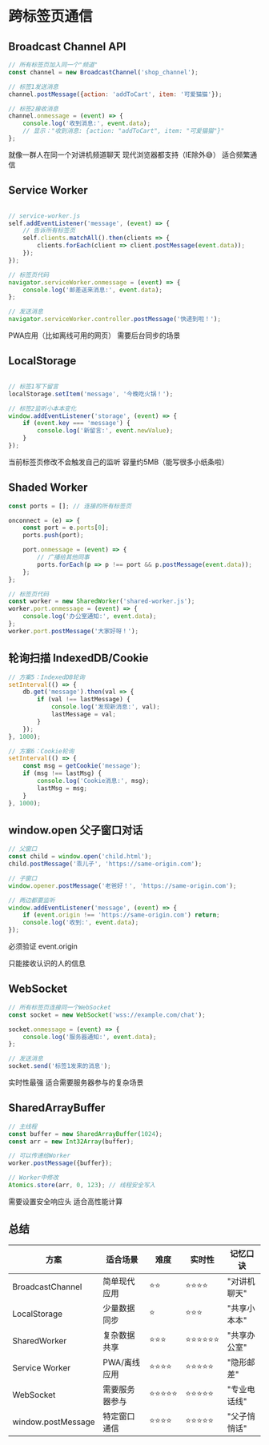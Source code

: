 # 跨标签页通信

## Broadcast Channel API

```js
// 所有标签页加入同一个"频道"
const channel = new BroadcastChannel('shop_channel');

// 标签1发送消息
channel.postMessage({action: 'addToCart', item: '可爱猫猫'});

// 标签2接收消息
channel.onmessage = (event) => {
    console.log('收到消息:', event.data);
    // 显示："收到消息: {action: "addToCart", item: "可爱猫猫"}"
};


```

就像一群人在同一个对讲机频道聊天
现代浏览器都支持（IE除外😅）
适合频繁通信

## Service Worker

```js

// service-worker.js
self.addEventListener('message', (event) => {
    // 告诉所有标签页
    self.clients.matchAll().then(clients => {
        clients.forEach(client => client.postMessage(event.data));
    });
});

// 标签页代码
navigator.serviceWorker.onmessage = (event) => {
    console.log('邮差送来消息:', event.data);
};

// 发送消息
navigator.serviceWorker.controller.postMessage('快递到啦！');

```

PWA应用（比如离线可用的网页）
需要后台同步的场景

## LocalStorage

```js

// 标签1写下留言
localStorage.setItem('message', '今晚吃火锅！');

// 标签2监听小本本变化
window.addEventListener('storage', (event) => {
    if (event.key === 'message') {
        console.log('新留言:', event.newValue);
    }
});

```

当前标签页修改不会触发自己的监听
容量约5MB（能写很多小纸条啦）

## Shaded Worker

```js
const ports = []; // 连接的所有标签页

onconnect = (e) => {
    const port = e.ports[0];
    ports.push(port);

    port.onmessage = (event) => {
        // 广播给其他同事
        ports.forEach(p => p !== port && p.postMessage(event.data));
    };
};

// 标签页代码
const worker = new SharedWorker('shared-worker.js');
worker.port.onmessage = (event) => {
    console.log('办公室通知:', event.data);
};
worker.port.postMessage('大家好呀！');

```

## 轮询扫描 IndexedDB/Cookie

```js
// 方案5：IndexedDB轮询
setInterval(() => {
    db.get('message').then(val => {
        if (val !== lastMessage) {
            console.log('发现新消息:', val);
            lastMessage = val;
        }
    });
}, 1000);

// 方案6：Cookie轮询
setInterval(() => {
    const msg = getCookie('message');
    if (msg !== lastMsg) {
        console.log('Cookie消息:', msg);
        lastMsg = msg;
    }
}, 1000);

```

## window.open 父子窗口对话

```js
// 父窗口
const child = window.open('child.html');
child.postMessage('乖儿子', 'https://same-origin.com');

// 子窗口
window.opener.postMessage('老爸好！', 'https://same-origin.com');

// 两边都要监听
window.addEventListener('message', (event) => {
    if (event.origin !== 'https://same-origin.com') return;
    console.log('收到:', event.data);
});

```

必须验证 event.origin

只能接收认识的人的信息

## WebSocket

```js
// 所有标签页连接同一个WebSocket
const socket = new WebSocket('wss://example.com/chat');

socket.onmessage = (event) => {
    console.log('服务器通知:', event.data);
};

// 发送消息
socket.send('标签1发来的消息');

```

实时性最强
适合需要服务器参与的复杂场景

## SharedArrayBuffer

```js
// 主线程
const buffer = new SharedArrayBuffer(1024);
const arr = new Int32Array(buffer);

// 可以传递给Worker
worker.postMessage({buffer});

// Worker中修改
Atomics.store(arr, 0, 123); // 线程安全写入

```

需要设置安全响应头
适合高性能计算

## 总结

| **方案**             | **适合场景** | **难度** | **实时性** | **记忆口诀** |
|--------------------|----------|--------|---------|----------|
| BroadcastChannel   | 简单现代应用   | ⭐⭐     | ⭐⭐⭐⭐    | "对讲机聊天"  |
| LocalStorage       | 少量数据同步   | ⭐      | ⭐⭐⭐     | "共享小本本"  |
| SharedWorker       | 复杂数据共享   | ⭐⭐⭐    | ⭐⭐⭐⭐⭐⭐  | "共享办公室"  |
| Service Worker     | PWA/离线应用 | ⭐⭐⭐⭐   | ⭐⭐⭐⭐⭐   | "隐形邮差"   |
| WebSocket          | 需要服务器参与  | ⭐⭐⭐⭐⭐  | ⭐⭐⭐⭐⭐   | "专业电话线"  |
| window.postMessage | 特定窗口通信   | ⭐⭐⭐⭐   | ⭐⭐⭐⭐⭐   | "父子悄悄话"  |
